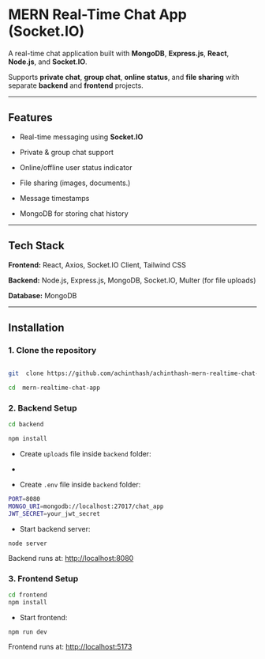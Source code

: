 
# MERN Real-Time Chat App (Socket.IO)

  

A real-time chat application built with **MongoDB**, **Express.js**, **React**, **Node.js**, and **Socket.IO**.

Supports **private chat**, **group chat**, **online status**, and **file sharing** with separate **backend** and **frontend** projects.


---


##  Features

- Real-time messaging using **Socket.IO**

- Private & group chat support

- Online/offline user status indicator

- File sharing (images, documents.)

- Message timestamps

- MongoDB for storing chat history

---

 
## Tech Stack

**Frontend:** React, Axios, Socket.IO Client, Tailwind CSS 

**Backend:** Node.js, Express.js, MongoDB, Socket.IO, Multer (for file uploads)

**Database:** MongoDB 
  
---

  

##  Installation


### 1. Clone the repository

```bash

git  clone https://github.com/achinthash/achinthash-mern-realtime-chat-socketio.git

cd  mern-realtime-chat-app
```

### 2. Backend Setup

```bash 
cd backend

npm install
```

-   Create `uploads` file inside `backend` folder:
-   

-   Create `.env` file inside `backend` folder:
    
```bash 
PORT=8080
MONGO_URI=mongodb://localhost:27017/chat_app
JWT_SECRET=your_jwt_secret 
```

-   Start backend server:
   
`node server` 

Backend runs at: [http://localhost:8080](http://localhost:8080)


### 3. Frontend Setup

```bash 
cd frontend
npm install
```
-   Start frontend:
    
`npm run dev` 

Frontend runs at: [http://localhost:5173](http://localhost:5173)
